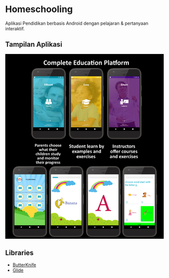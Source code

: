 # Homeschooling
Aplikasi Pendidikan berbasis Android dengan pelajaran & pertanyaan interaktif.

## Tampilan Aplikasi
![ScreenShots](/all-land.jpg?raw=true)

## Libraries
* [ButterKnife](https://github.com/JakeWharton/butterknife)
* [Glide](https://github.com/bumptech/glide)
